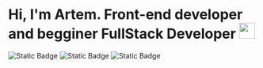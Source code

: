 # Hi, I'm Artem. Front-end developer and begginer FullStack Developer <img src="https://github.com/blackcater/blackcater/raw/main/images/Hi.gif" height="32"/></h1>

![Static Badge](https://img.shields.io/badge/I%60m%20Artem-black?logo=superuser&color=fff)
![Static Badge](https://img.shields.io/badge/MyStack%20--%3E-black?color=%23FF7400) ![Static Badge](https://img.shields.io/badge/react-black?style=for-the-badge&logo=react&labelColor=fff)




